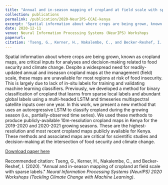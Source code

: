 ```yaml
---
title: "Annual and in-season mapping of cropland at field scale with sparse labels"
collection: publications
permalink: /publication/2020-NeurIPS-CCAI-kenya
excerpt: 'Spatial information about where crops are being grown, known as cropland maps, are critical inputs for analyses and decision-making related to food security and climate change. Despite a widespread need for readily-updated annual and inseason cropland maps at the management (field) scale, these maps are unavailable for most regions at risk of food insecurity. This is largely due to lack of in-situ labels for training and validating machine learning classifiers. Previously, we developed a method for binary classification of cropland that learns from sparse local labels and abundant global labels using a multi-headed LSTM and timeseries multispectral satellite inputs over one year. In this work, we present a new method that uses an autoregressive LSTM to classify cropland during the growing season (i.e., partially-observed time series). We used these methods to produce publicly-available 10m-resolution cropland maps in Kenya for the 2019-2020 and 2020-2021 growing seasons. These are the highest-resolution and most recent cropland maps publicly available for Kenya. These methods and associated maps are critical for scientific studies and decision-making at the intersection of food security and climate change.'
date: 2020-12-11
venue: Neural Information Processing Systems (NeurIPS) Workshops
paperurl: 
citation: 'Tseng, G., Kerner, H., Nakalembe, C., and Becker-Reshef, I. (2020). &quot;Annual and in-season mapping of cropland at field scale with sparse labels.&quot; <i>Neural Information Processing Systems (NeurIPS) 2020 Workshops (Tackling Climate Change with Machine Learning workshop</i>.'
---
```

Spatial information about where crops are being grown, known as cropland maps, are critical inputs for analyses and decision-making related to food security and climate change. Despite a widespread need for readily-updated annual and inseason cropland maps at the management (field) scale, these maps are unavailable for most regions at risk of food insecurity. This is largely due to lack of in-situ labels for training and validating machine learning classifiers. Previously, we developed a method for binary classification of cropland that learns from sparse local labels and abundant global labels using a multi-headed LSTM and timeseries multispectral satellite inputs over one year. In this work, we present a new method that uses an autoregressive LSTM to classify cropland during the growing season (i.e., partially-observed time series). We used these methods to produce publicly-available 10m-resolution cropland maps in Kenya for the 2019-2020 and 2020-2021 growing seasons. These are the highest-resolution and most recent cropland maps publicly available for Kenya. These methods and associated maps are critical for scientific studies and decision-making at the intersection of food security and climate change.

[Download paper here](https://gabrieltseng.github.io/assets/pubs/kenya_crop_mapping.pdf)

Recommended citation: Tseng, G., Kerner, H., Nakalembe, C., and Becker-Reshef, I. (2020). &quot;Annual and in-season mapping of cropland at field scale with sparse labels.&quot; <i>Neural Information Processing Systems (NeurIPS) 2020 Workshops (Tackling Climate Change with Machine Learning)</i>.